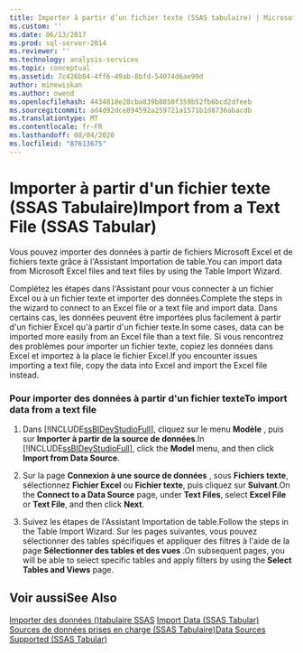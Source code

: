 ```yaml
---
title: Importer à partir d’un fichier texte (SSAS tabulaire) | Microsoft Docs
ms.custom: ''
ms.date: 06/13/2017
ms.prod: sql-server-2014
ms.reviewer: ''
ms.technology: analysis-services
ms.topic: conceptual
ms.assetid: 7c426b04-4ff6-49ab-8bfd-54074d6ae99d
author: minewiskan
ms.author: owend
ms.openlocfilehash: 4434818e28cba839b8850f359b52fb6bcd2dfeeb
ms.sourcegitcommit: ad4d92dce894592a259721a1571b1d8736abacdb
ms.translationtype: MT
ms.contentlocale: fr-FR
ms.lasthandoff: 08/04/2020
ms.locfileid: "87613675"
---
```

# <a name="import-from-a-text-file-ssas-tabular"></a><span data-ttu-id="6ffd7-102">Importer à partir d'un fichier texte (SSAS Tabulaire)</span><span class="sxs-lookup"><span data-stu-id="6ffd7-102">Import from a Text File (SSAS Tabular)</span></span>
  <span data-ttu-id="6ffd7-103">Vous pouvez importer des données à partir de fichiers Microsoft Excel et de fichiers texte grâce à l'Assistant Importation de table.</span><span class="sxs-lookup"><span data-stu-id="6ffd7-103">You can import data from Microsoft Excel files and text files by using the Table Import Wizard.</span></span>  
  
 <span data-ttu-id="6ffd7-104">Complétez les étapes dans l'Assistant pour vous connecter à un fichier Excel ou à un fichier texte et importer des données.</span><span class="sxs-lookup"><span data-stu-id="6ffd7-104">Complete the steps in the wizard to connect to an Excel file or a text file and import data.</span></span> <span data-ttu-id="6ffd7-105">Dans certains cas, les données peuvent être importées plus facilement à partir d'un fichier Excel qu'à partir d'un fichier texte.</span><span class="sxs-lookup"><span data-stu-id="6ffd7-105">In some cases, data can be imported more easily from an Excel file than a text file.</span></span> <span data-ttu-id="6ffd7-106">Si vous rencontrez des problèmes pour importer un fichier texte, copiez les données dans Excel et importez à la place le fichier Excel.</span><span class="sxs-lookup"><span data-stu-id="6ffd7-106">If you encounter issues importing a text file, copy the data into Excel and import the Excel file instead.</span></span>  
  
### <a name="to-import-data-from-a-text-file"></a><span data-ttu-id="6ffd7-107">Pour importer des données à partir d'un fichier texte</span><span class="sxs-lookup"><span data-stu-id="6ffd7-107">To import data from a text file</span></span>  
  
1.  <span data-ttu-id="6ffd7-108">Dans [!INCLUDE[ssBIDevStudioFull](../includes/ssbidevstudiofull-md.md)], cliquez sur le menu **Modèle** , puis sur **Importer à partir de la source de données**.</span><span class="sxs-lookup"><span data-stu-id="6ffd7-108">In [!INCLUDE[ssBIDevStudioFull](../includes/ssbidevstudiofull-md.md)], click the **Model** menu, and then click **Import from Data Source**.</span></span>  
  
2.  <span data-ttu-id="6ffd7-109">Sur la page **Connexion à une source de données** , sous **Fichiers texte**, sélectionnez **Fichier Excel** ou **Fichier texte**, puis cliquez sur **Suivant**.</span><span class="sxs-lookup"><span data-stu-id="6ffd7-109">On the **Connect to a Data Source** page, under **Text Files**, select **Excel File** or **Text File**, and then click **Next**.</span></span>  
  
3.  <span data-ttu-id="6ffd7-110">Suivez les étapes de l'Assistant Importation de table.</span><span class="sxs-lookup"><span data-stu-id="6ffd7-110">Follow the steps in the Table Import Wizard.</span></span> <span data-ttu-id="6ffd7-111">Sur les pages suivantes, vous pouvez sélectionner des tables spécifiques et appliquer des filtres à l'aide de la page **Sélectionner des tables et des vues** .</span><span class="sxs-lookup"><span data-stu-id="6ffd7-111">On subsequent pages, you will be able to select specific tables and apply filters by using the **Select Tables and Views** page.</span></span>  
  
## <a name="see-also"></a><span data-ttu-id="6ffd7-112">Voir aussi</span><span class="sxs-lookup"><span data-stu-id="6ffd7-112">See Also</span></span>  
 <span data-ttu-id="6ffd7-113">[Importer des données &#40;&#41;tabulaire SSAS](import-data-ssas-tabular.md) </span><span class="sxs-lookup"><span data-stu-id="6ffd7-113">[Import Data &#40;SSAS Tabular&#41;](import-data-ssas-tabular.md) </span></span>  
 [<span data-ttu-id="6ffd7-114">Sources de données prises en charge &#40;SSAS Tabulaire&#41;</span><span class="sxs-lookup"><span data-stu-id="6ffd7-114">Data Sources Supported &#40;SSAS Tabular&#41;</span></span>](tabular-models/data-sources-supported-ssas-tabular.md)  
  
  
